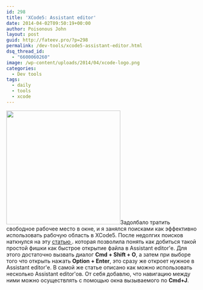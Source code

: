 ```yaml
---
id: 298
title: 'XCode5: Assistant editor'
date: 2014-04-02T09:50:19+00:00
author: Poisonous John
layout: post
guid: http://fateev.pro/?p=298
permalink: /dev-tools/xcode5-assistant-editor.html
dsq_thread_id:
  - "6600060260"
image: /wp-content/uploads/2014/04/xcode-logo.png
categories:
  - Dev tools
tags:
  - daily
  - tools
  - xcode
---
```

<a href="http://fateev.pro/wp-content/uploads/2014/04/xcode-logo.png"><img class="alignleft size-medium wp-image-299" title="xcode-logo" src="http://fateev.pro/wp-content/uploads/2014/04/xcode-logo-300x300.png" alt="" width="300" height="300" /></a>Задолбало тратить свободное рабочее место в окне, и я занялся поисками как эффективно использовать рабочую область в XCode5. После недолгих поисков наткнулся на эту <a href="http://geekanddad.wordpress.com/2012/03/11/xcode-4-tip-option-key-directs-open-action-to-assistant-editor/" rel="nofollow">статью </a> . которая позволила понять как добиться такой простой фишки как быстрое открытие файла в Assistant editor'e. Для этого достаточно вызвать диалог <strong>Cmd + Shift + O</strong>, а затем при выборе того что открыть нажать <strong>Option + Enter</strong>, это сразу же откроет нужное в Assistant editor'e. В самой же статье описано как можно использовать несколько Assistant editor'ов. От себя добавлю, что навигацию между ними можно осуществлять с помощью окна вызываемого по <strong>Cmd+J</strong>.